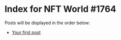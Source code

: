 # Index for NFT World #1764
Posts will be displayed in the order below:

- [Your first post](./001-first.md)

